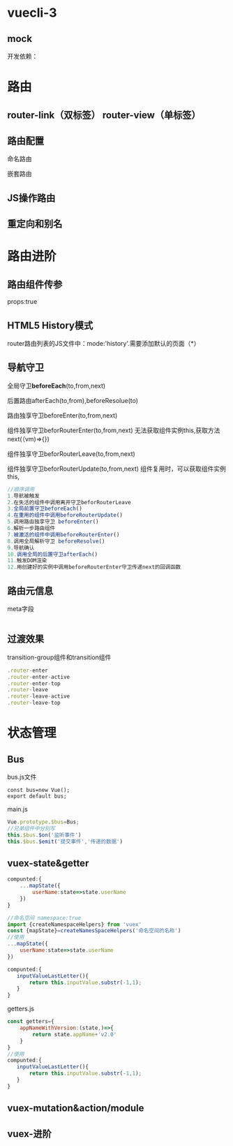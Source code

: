 # vuecli-3

## mock

开发依赖：

# 路由

## router-link（双标签） router-view（单标签）

## 路由配置

命名路由

嵌套路由

## JS操作路由



## 重定向和别名

# 路由进阶

## 路由组件传参

props:true

## HTML5 History模式

router路由列表的JS文件中：mode:'history'.需要添加默认的页面（*）

## 导航守卫

全局守卫**beforeEach**(to,from,next)



后置路由afterEach(to,from),beforeResolue(to)

路由独享守卫beforeEnter(to,from,next)



组件独享守卫beforRouterEnter(to,from,next)  无法获取组件实例this,获取方法next(（vm)=>{})

组件独享守卫beforRouterLeave(to,from,next) 

组件独享守卫beforRouterUpdate(to,from,next) 组件复用时，可以获取组件实例this,

```javascript
//顺序调用 
1.导航被触发
2.在失活的组件中调用离开守卫beforRouterLeave
3.全局前置守卫beforeEach()
4.在重用的组件中调用beforeRouterUpdate()
5.调用路由独享守卫 beforeEnter()
6.解析一步路由组件
7.被激活的组件中调用beforeRouterEnter()
8.调用全局解析守卫 beforeResolve()
9.导航确认
10.调用全局的后置守卫afterEach()
11.触发DOM渲染
12.用创建好的实例中调用beforeRouterEnter守卫传递next的回调函数
```



## 路由元信息

meta字段

```javascript

```



## 过渡效果

transition-group组件和transition组件

```javascript
.router-enter
.router-enter-active
.router-enter-top
.router-leave
.router-leave-active
.router-leave-top
```

# 状态管理

## Bus

bus.js文件

```
const bus=new Vue();
export default bus;
```

main.js

```javascript
Vue.prototype.$bus=Bus;
//兄弟组件中分别写
this.$bus.$on('监听事件')
this.$bus.$emit('提交事件','传递的数据')
```



## vuex-state&getter



```javascript
compunted:{
    ...mapState({
        userName:state=>state.userName
    })
}
```



```javascript
//命名空间 namespace:true
import {createNamespaceHelpers} from 'vuex'
const {mapState}=createNamesSpaceHelpers('命名空间的名称')
//使用
...mapState({
    userName:state=>state.userName
})
```



```javascript
compunted:{
   inputValueLastLetter(){
       return this.inputValue.substr(-1,1);
   }
}
```

getters.js

```javascript
const getters={
    appNameWithVersion:(state,)=>{
        return state.appName+'v2.0'
    }
}
//使用
compunted:{
   inputValueLastLetter(){
       return this.inputValue.substr(-1,1);
   }
}
```



## vuex-mutation&action/module









## vuex-进阶

